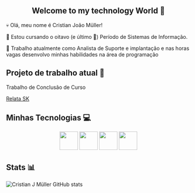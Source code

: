 <center><h2>Welcome to my technology World 🤌</h2></center>

💀 Olá, meu nome é Cristian João Müller!

📰 Estou cursando o oitavo (e último 🙏) Período de Sistemas de Informação.

💎 Trabalho atualmente como Analista de Suporte e implantação e nas horas vagas desenvolvo minhas habilidades na área de programação

## Projeto de trabalho atual 🚀

Trabalho de Conclusão de Curso

[Relata SK](https://github.com/4biDeN/relata-sk-tcc)


## Minhas Tecnologias 💻
<p align="center">
<img src="https://cdn.jsdelivr.net/gh/devicons/devicon@latest/icons/javascript/javascript-original.svg" width="50px"/>
<img src="https://cdn.jsdelivr.net/gh/devicons/devicon@latest/icons/nodejs/nodejs-original-wordmark.svg" width="50px"/>
<img src="https://cdn.jsdelivr.net/gh/devicons/devicon@latest/icons/quasar/quasar-original-wordmark.svg" width="50px"/>
<img src="https://cdn.jsdelivr.net/gh/devicons/devicon@latest/icons/csharp/csharp-original.svg"  width="50px"/>
</p>


## Stats 📊

![Cristian J Müller GitHub stats](https://github-readme-stats.vercel.app/api/top-langs/?username=4biDeN&layout=compact&langs_count=5&theme-dracula)
